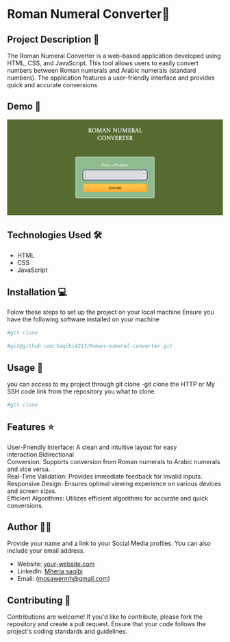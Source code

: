 # Roman Numeral Converter🚀

## Project Description 📝
The Roman Numeral Converter is a web-based application developed using HTML, CSS, and JavaScript. This tool allows users to easily convert numbers between Roman numerals and Arabic numerals (standard numbers). The application features a user-friendly interface and provides quick and accurate conversions.

## Demo 📸

![Demo](./img/roman.png)

## Technologies Used 🛠️
- HTML
- CSS
- JavaScript
## Installation 💻

Folow these steps to set up the project on your local machine 
Ensure you have the following software installed on your machine

```bash
#git clone
```
```bash
#git@github.com:Saqibi4213/Roman-numeral-converter.git
```

## Usage 🎯

you can access to my project through git clone 
-git clone the HTTP or My SSH code link from the repository you what to clone 

```bash
#git clone
```

## Features ⭐
User-Friendly Interface: A clean and intuitive layout for easy interaction.Bidirectional 
<br>
Conversion: Supports conversion from Roman numerals to Arabic numerals and vice versa.
<br>
Real-Time Validation: Provides immediate feedback for invalid inputs.
<br>
Responsive Design: Ensures optimal viewing experience on various devices and screen sizes.
<br>
Efficient Algorithms: Utilizes efficient algorithms for accurate and quick conversions.

## Author 👩‍💻

Provide your name and a link to your Social Media profiles. You can also include your email address.

- Website: [your-website.com](https://your-website.com)
- LinkedIn: [Mheria saqibi](https://www.linkedin.com/in/mheria-saqibi-a386a41a1?utm_source=share&utm_campaign=share_via&utm_content=profile&utm_medium=android_app)
- Email: (mosawermh@gmail.com)

## Contributing 🤝

Contributions are welcome! If you'd like to contribute, please fork the repository and create a pull request. Ensure that your code follows the project's coding standards and guidelines.

